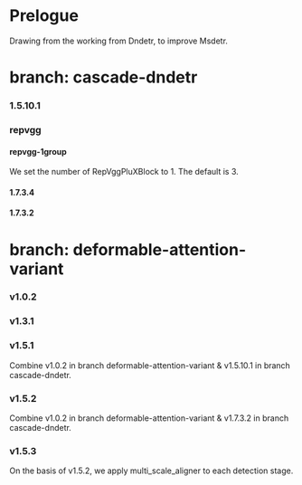 # Prelogue
Drawing from the working from Dndetr, to improve Msdetr.

# branch: cascade-dndetr
### 1.5.10.1

### repvgg

#### repvgg-1group
We set the number of RepVggPluXBlock to 1. The default is 3.

#### 1.7.3.4

#### 1.7.3.2


# branch: deformable-attention-variant
### v1.0.2


### v1.3.1



### v1.5.1
Combine v1.0.2 in branch deformable-attention-variant & v1.5.10.1 in branch cascade-dndetr.

### v1.5.2
Combine v1.0.2 in branch deformable-attention-variant & v1.7.3.2 in branch cascade-dndetr.

### v1.5.3
On the basis of v1.5.2, we apply multi_scale_aligner to each detection stage.